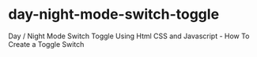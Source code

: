 # day-night-mode-switch-toggle
Day / Night Mode Switch Toggle Using Html CSS and Javascript - How To Create a Toggle Switch
